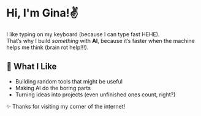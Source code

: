 # Hi, I'm Gina!✌️

I like typing on my keyboard (because I can type fast HEHE).  
That’s why I build *something* with **AI**, because it’s faster when the machine helps me think (brain rot help!!!).

## 🧠 What I Like
- Building random tools that might be useful  
- Making AI do the boring parts  
- Turning ideas into projects (even unfinished ones count, right?)

✨ Thanks for visiting my corner of the internet!

